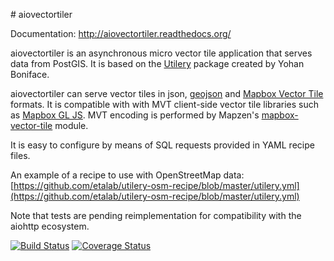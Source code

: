 # aiovectortiler

Documentation: http://aiovectortiler.readthedocs.org/

aiovectortiler is an asynchronous micro vector tile application that serves data from PostGIS. 
It is based on the [Utilery](https://github.com/tilery/utilery) package created by Yohan Boniface.

aiovectortiler can serve vector tiles in json, [geojson](http://geojson.org) and [Mapbox Vector Tile](https://www.mapbox.com/vector-tiles/) formats. 
It is compatible with with MVT client-side vector tile libraries such as [Mapbox GL JS](https://www.mapbox.com/mapbox-gl-js/api/). 
MVT encoding is performed by Mapzen's [mapbox-vector-tile](https://github.com/tilezen/mapbox-vector-tile) module.

It is easy to configure by means of SQL requests provided in YAML recipe files.

An example of a recipe to use with OpenStreetMap data:
[https://github.com/etalab/utilery-osm-recipe/blob/master/utilery.yml](https://github.com/etalab/utilery-osm-recipe/blob/master/utilery.yml)

Note that tests are pending reimplementation for compatibility with the aiohttp ecosystem.

[![Build Status](https://travis-ci.org/shongololo/aiovectortiler.svg)](https://travis-ci.org/shongololo/aiovectortiler)
[![Coverage Status](https://coveralls.io/repos/github/shongololo/aiovectortiler/badge.svg?branch=master)](https://coveralls.io/github/shongololo/aiovectortiler?branch=master)
